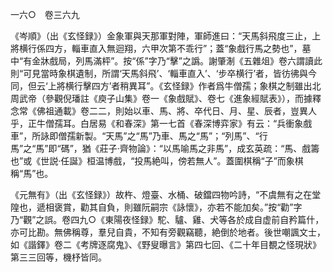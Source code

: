 一六○　卷三六九

《岑順》（出《玄怪録》）金象軍與天那軍對陣，軍師進曰：“天馬斜飛度三止，上將横行係四方，輜車直入無迴翔，六甲次第不乖行”；蓋“象戲行馬之勢也”，墓中“有金牀戲局，列馬滿枰”。按“係”字乃“擊”之譌。謝肇淛《五雜俎》卷六謂讀此則“可見當時象棋遺制，所謂‘天馬斜飛’、‘輜車直入’、‘步卒横行’者，皆彷彿與今同，但云‘上將横行擊四方’者稍異耳”。《玄怪録》作者爲牛僧孺；象棋之制雖出北周武帝（參觀倪璠註《庾子山集》卷一《象戲賦》、卷七《進象經賦表》），而據釋念常《佛祖通載》卷二二，則始以車、馬、將、卒代日、月、星、辰者，豈異人乎，正牛僧孺耳。白居易《和春深》第一七首《春深博弈家》有云：“兵衝象戲車”，所詠即僧孺新製。“天馬”之“馬”乃車、馬之“馬”；“列馬”、“行馬”之“馬”即“碼”，猶《莊子·齊物論》：“以馬喻馬之非馬”，成玄英疏：“馬、戲籌也”或《世説·任誕》桓温博戲，“投馬絶叫，傍若無人”。蓋圍棋稱“子”而象棋稱“馬”也。

《元無有》（出《玄怪録》）故杵、燈臺、水桶、破鐺四物吟詩，“不虞無有之在堂隍也，遞相褒賞，勸其自負，則雖阮嗣宗《詠懷》，亦若不能加矣。”按“勸”字乃“觀”之誤。卷四九○《東陽夜怪録》駝、驢、雞、犬等各於成自虚前自矜篇什，亦可比勘。無佛稱尊，羣兒自貴，不知有旁觀竊聽，絶倒於地者。後世嘲諷文士，如《諧鐸》卷二《考牌逐腐鬼》、《野叟曝言》第四七回、《二十年目覩之怪現狀》第三三回等，機杼皆同。